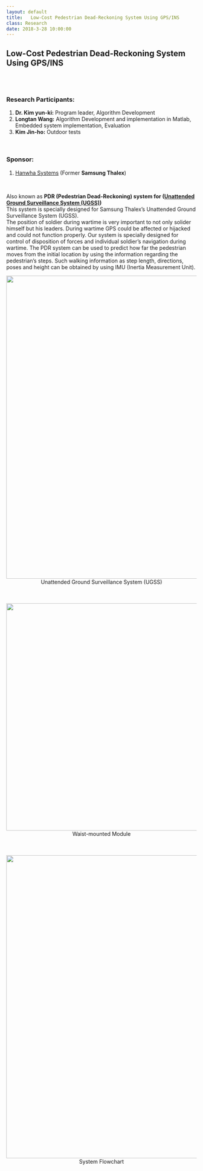```yaml
---
layout: default
title:   Low-Cost Pedestrian Dead-Reckoning System Using GPS/INS 
class: Research
date: 2018-3-28 10:00:00
---
```


## Low-Cost Pedestrian Dead-Reckoning System Using GPS/INS


<br><br>
### Research Participants:
1. **Dr. Kim yun-ki:** Program leader, Algorithm Development
2. **Longtan Wang:** Algorithm Development and implementation in Matlab, Embedded system implementation, Evaluation 
3. **Kim Jin-ho:** Outdoor tests    
<br>

### Sponsor:
1. [Hanwha Systems](http://www.hanwhasystems.com) (Former **Samsung Thalex**)    
<br>    

Also known as **PDR (Pedestrian Dead-Reckoning) system for ([Unattended Ground Surveillance System (UGSS)](http://www.hanwhasystems.com/eng/business/business.do?page=12))**    
This system is specially designed for Samsung Thalex’s Unattended Ground Surveillance System (UGSS).<br>
The position of soldier during wartime is very important to not only solider himself but his leaders. During wartime GPS could be affected or hijacked and could not function properly. Our system is specially designed for control of disposition of forces and individual soldier’s navigation during wartime. 
The PDR system can be used to predict how far the pedestrian moves from the initial location by using the information regarding the pedestrian’s steps. Such walking information as step length, directions, poses and height can be obtained by using IMU (Inertia Measurement Unit). 

<center> <img src="{{site.baseurl}}/assets/post_images/3a.JPG" width="800px">  <br>   
Unattended Ground Surveillance System (UGSS) <br><br><br>

<img src="{{site.baseurl}}/assets/post_images/3b.JPG" width="600px">  <br>
Waist-mounted Module<br><br><br>

<img src="{{site.baseurl}}/assets/post_images/3c.JPG" width="800px">  <br>
System Flowchart<br>
</center>


<br>

